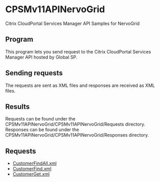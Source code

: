 # CPSMv11APINervoGrid
Citrix CloudPortal Services Manager API Samples for NervoGrid

## Program
This program lets you send request to the Citrix CloudPortal Services Manager API hosted by Global SP.

## Sending requests
The requests are sent as XML files and responses are received as XML files.

## Results 
Requests can be found under the CPSMv11APINervoGrid/CPSMv11APINervoGrid/Requests directory.  
Responses can be found under the CPSMv11APINervoGrid/CPSMv11APINervoGrid/Responses directory.  

## Requests
- [CustomerFindAll.xml](CPSMv11APINervoGrid/Requests/CustomerFindAll.xml)
- [CustomerFind.xml](CPSMv11APINervoGrid/Requests/CustomerFind.xml)
- [CustomerGet.xml](CPSMv11APINervoGrid/Requests/CustomerGet.xml)
